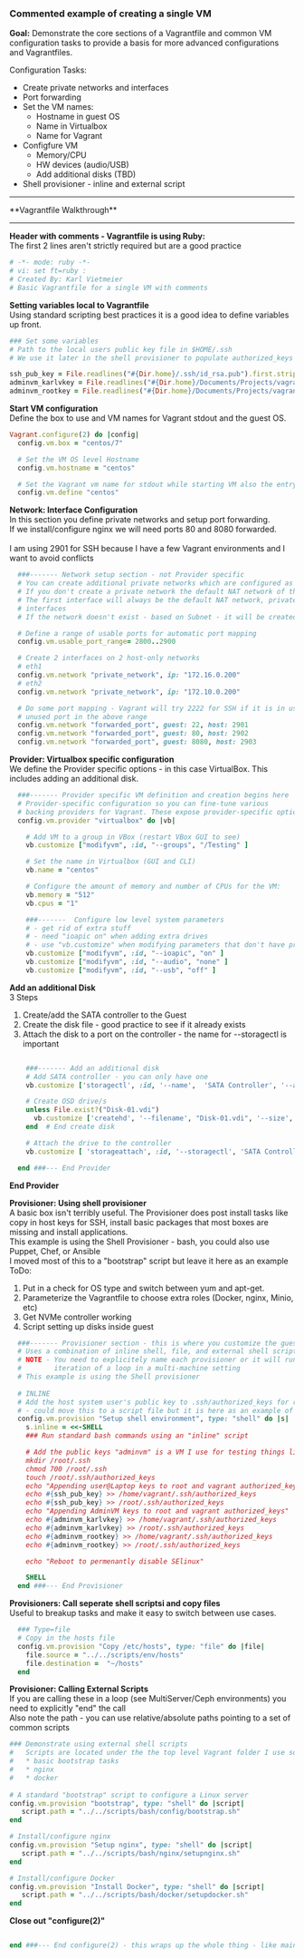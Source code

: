 ### Commented example of creating a single VM

**Goal:**
Demonstrate the core sections of a Vagrantfile and common VM configuration tasks to provide a basis for more advanced configurations and Vagrantfiles.  

Configuration Tasks:

* Create private networks and interfaces
* Port forwarding
* Set the VM names:
  * Hostname in guest OS
  * Name in Virtualbox
  * Name for Vagrant
* Configfure VM
  * Memory/CPU
  * HW devices (audio/USB)
  * Add additional disks (TBD)
* Shell provisioner - inline and external script

<HR>
**Vagrantfile Walkthrough**
<HR>

**Header with comments - Vagrantfile is using Ruby:**<br/>
The first 2 lines aren't strictly required but are a good practice 

```ruby
# -*- mode: ruby -*-
# vi: set ft=ruby :
# Created By: Karl Vietmeier
# Basic Vagrantfile for a single VM with comments
```

**Setting variables local to Vagrantfile**<br/>
Using standard scripting best practices it is a good idea to define variables up front.

```ruby
### Set some variables
# Path to the local users public key file in $HOME/.ssh
# We use it later in the shell provisioner to populate authorized_keys

ssh_pub_key = File.readlines("#{Dir.home}/.ssh/id_rsa.pub").first.strip
adminvm_karlvkey = File.readlines("#{Dir.home}/Documents/Projects/vagrant/certs/adminvm_karlv_id_rsa.pub").first.strip
adminvm_rootkey = File.readlines("#{Dir.home}/Documents/Projects/vagrant/certs/adminvm_root_id_rsa.pub").first.strip
```

**Start VM configuration**<br/>
Define the box to use and VM names for Vagrant stdout and the guest OS.

```ruby
Vagrant.configure(2) do |config|
  config.vm.box = "centos/7"

  # Set the VM OS level Hostname
  config.vm.hostname = "centos"

  # Set the Vagrant vm name for stdout while starting VM also the entry under machines in the .vagrant directory
  config.vm.define "centos"
```

**Network: Interface Configuration**<br/>
In this section you define private networks and setup port forwarding.<br/>
If we install/configure nginx we will need ports 80 and 8080 forwarded.<br/>   
I am using 2901 for SSH because I have a few Vagrant environments and I want to avoid conflicts

```ruby
  ###------- Network setup section - not Provider specific
  # You can create additional private networks which are configured as host-only networks by the Provider
  # If you don't create a private network the default NAT network of the provider will be used.
  # The first interface will always be the default NAT network, private networks get added as additional
  # interfaces
  # If the network doesn't exist - based on Subnet - it will be created in the Provider (VBox, VMware) 

  # Define a range of usable ports for automatic port mapping
  config.vm.usable_port_range= 2800..2900

  # Create 2 interfaces on 2 host-only networks
  # eth1
  config.vm.network "private_network", ip: "172.16.0.200"
  # eth2
  config.vm.network "private_network", ip: "172.10.0.200"

  # Do some port mapping - Vagrant will try 2222 for SSH if it is in use it will grab the first 
  # unused port in the above range
  config.vm.network "forwarded_port", guest: 22, host: 2901
  config.vm.network "forwarded_port", guest: 80, host: 2902
  config.vm.network "forwarded_port", guest: 8080, host: 2903

```

**Provider:  Virtualbox specific configuration**<br/>
We define the Provider specific options - in this case VirtualBox.  This includes adding an additional disk.

```ruby
  ###------- Provider specific VM definition and creation begins here
  # Provider-specific configuration so you can fine-tune various
  # backing providers for Vagrant. These expose provider-specific options.
  config.vm.provider "virtualbox" do |vb|

    # Add VM to a group in VBox (restart VBox GUI to see)
    vb.customize ["modifyvm", :id, "--groups", "/Testing" ]

    # Set the name in Virtualbox (GUI and CLI)
    vb.name = "centos"

    # Configure the amount of memory and number of CPUs for the VM:
    vb.memory = "512"
    vb.cpus = "1"

    ###-------  Configure low level system parameters
    # - get rid of extra stuff
    # - need "ioapic on" when adding extra drives
    # - use "vb.customize" when modifying parameters that don't have predefined aliases like "vb.cpu"
    vb.customize ["modifyvm", :id, "--ioapic", "on" ]
    vb.customize ["modifyvm", :id, "--audio", "none" ]
    vb.customize ["modifyvm", :id, "--usb", "off" ]
```

**Add an additional Disk**<br/>
3 Steps

1. Create/add the SATA controller to the Guest
2. Create the disk file - good practice to see if it already exists
3. Attach the disk to a port on the controller - the name for --storagectl is important

```ruby

    ###------- Add an additional disk
    # Add SATA controller - you can only have one
    vb.customize ['storagectl', :id, '--name',  'SATA Controller', '--add', 'sata',  '--controller', 'IntelAhci', '--portcount', 6]

    # Create OSD drive/s 
    unless File.exist?("Disk-01.vdi")
      vb.customize ['createhd', '--filename', "Disk-01.vdi", '--size', 512]
    end  # End create disk

    # Attach the drive to the controller
    vb.customize [ 'storageattach', :id, '--storagectl', 'SATA Controller', '--port', "2", '--device', 0, '--type', 'hdd', '--medium', "./Disk-01.vdi"]

  end ###--- End Provider
```

**End Provider**

**Provisioner: Using shell provisioner**<br/>
A basic box isn't terribly useful. The Provisioner does post install tasks like copy in host keys for SSH, install basic packages that most boxes are missing and install applications. <br/>
This example is using the Shell Provisioner - bash, you could also use Puppet, Chef, or Ansible<br/>
I moved most of this to a "bootstrap" script but leave it here as an example<br/>
ToDo:

1. Put in a check for OS type and switch between yum and apt-get.
2. Parameterize the Vagrantfile to choose extra roles (Docker, nginx, Minio, etc)
3. Get NVMe controller working
4. Script setting up disks inside guest

```ruby
  ###------- Provisioner section - this is where you customize the guest OS. --------###
  # Uses a combination of inline shell, file, and external shell scripts
  # NOTE - You need to explicitely name each provisioner or it will run once for every
  #        iteration of a loop in a multi-machine setting 
  # This example is using the Shell provisioner
  
  # INLINE
  # Add the host system user's public key to .ssh/authorized_keys for root and vagrant users
  # - could move this to a script file but it is here as an example of an inline script
  config.vm.provision "Setup shell environment", type: "shell" do |s|
    s.inline = <<-SHELL
    ### Run standard bash commands using an "inline" script

    # Add the public keys "adminvm" is a VM I use for testing things like Ansible
    mkdir /root/.ssh
    chmod 700 /root/.ssh
    touch /root/.ssh/authorized_keys
    echo "Appending user@Laptop keys to root and vagrant authorized_keys"
    echo #{ssh_pub_key} >> /home/vagrant/.ssh/authorized_keys
    echo #{ssh_pub_key} >> /root/.ssh/authorized_keys
    echo "Appending AdminVM keys to root and vagrant authorized_keys"
    echo #{adminvm_karlvkey} >> /home/vagrant/.ssh/authorized_keys
    echo #{adminvm_karlvkey} >> /root/.ssh/authorized_keys
    echo #{adminvm_rootkey} >> /home/vagrant/.ssh/authorized_keys
    echo #{adminvm_rootkey} >> /root/.ssh/authorized_keys

    echo "Reboot to permenantly disable SElinux"

    SHELL
  end ###--- End Provisioner
```

**Provisioners: Call seperate shell scriptsi and copy files**<br/>
Useful to breakup tasks and make it easy to switch between use cases.

```ruby
  ### Type=file
  # Copy in the hosts file
  config.vm.provision "Copy /etc/hosts", type: "file" do |file|
    file.source = "../../scripts/env/hosts"
    file.destination =  "~/hosts"
  end  

```

**Provisioner: Calling External Scripts**<br/>
If you are calling these in a loop (see MultiServer/Ceph environments) you need to explicitly "end" the call<br/>
Also note the path - you can use relative/absolute paths pointing to a set of common scripts  

```ruby
### Demonstrate using external shell scripts
#   Scripts are located under the the top level Vagrant folder I use so I can share them
#   * basic bootstrap tasks
#   * nginx
#   * docker
  
# A standard "bootstrap" script to configure a Linux server
config.vm.provision "bootstrap", type: "shell" do |script|
   script.path = "../../scripts/bash/config/bootstrap.sh"
end

# Install/configure nginx
config.vm.provision "Setup nginx", type: "shell" do |script|
   script.path = "../../scripts/bash/nginx/setupnginx.sh"
end

# Install/configure Docker
config.vm.provision "Install Docker", type: "shell" do |script|
   script.path = "../../scripts/bash/docker/setupdocker.sh"
end
```

**Close out "configure(2)"**

```ruby

end ###--- End configure(2) - this wraps up the whole thing - like main()

```
